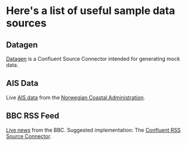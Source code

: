 # Here's a list of useful sample data sources

## Datagen

[Datagen](https://docs.confluent.io/kafka-connectors/datagen/current/index.html) is a Confluent Source Connector intended for generating mock data. 

## AIS Data

Live [AIS data](https://en.wikipedia.org/wiki/Automatic_identification_system) from the [Norwegian Coastal Administration](https://www.kystverket.no/en/navigation-and-monitoring/ais/access-to-ais-data/). 

## BBC RSS Feed

[Live news](http://feeds.bbci.co.uk/news/england/london/rss.xml) from the BBC. Suggested implementation: The [Confluent RSS Source Connector](https://www.confluent.io/hub/kaliy/kafka-connect-rss).  